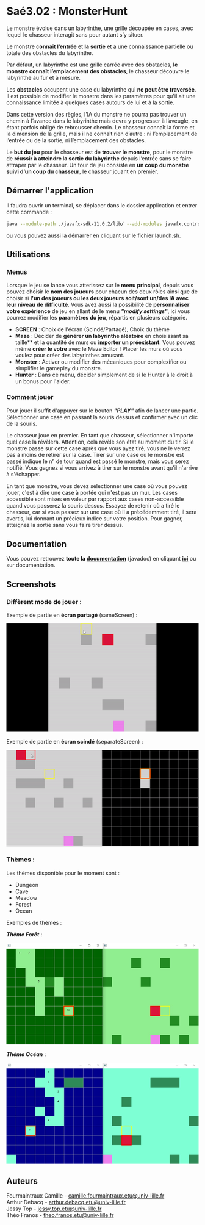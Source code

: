 # Saé3.02 : MonsterHunt

Le monstre évolue dans un labyrinthe, une grille découpée en cases, avec lequel le chasseur interagit sans pour autant s’y situer.

Le monstre **connaît l’entrée** et **la sortie** et a une connaissance partielle ou totale des obstacles du labyrinthe.

Par défaut, un labyrinthe est une grille carrée avec des obstacles, **le monstre connaît l’emplacement des obstacles**, le chasseur découvre le labyrinthe au fur et à mesure.

Les **obstacles** occupent une case du labyrinthe qui **ne peut être traversée**. Il est possible de modifier le monstre dans les paramètres pour qu'il ait une connaissance limitée à quelques cases autours de lui et à la sortie.

Dans cette version des règles, l'IA du monstre ne pourra pas trouver un chemin à l’avance dans le labyrinthe mais devra y progresser à l’aveugle, en étant parfois obligé de rebrousser chemin. Le chasseur connaît la forme et la dimension de la grille, mais il ne connaît rien d’autre : ni l’emplacement de l’entrée ou de la sortie, ni l’emplacement des obstacles.

Le **but du jeu** pour le chasseur est de **trouver le monstre**, pour le monstre de **réussir à atteindre la sortie du labyrinthe** depuis l’entrée sans se faire attraper par le chasseur. Un tour de jeu consiste en **un coup du monstre suivi d’un coup du chasseur**, le chasseur jouant en premier.

## Démarrer l'application

Il faudra ouvrir un terminal, se déplacer dans le dossier application et entrer cette commande :

```bash
java --module-path ./javafx-sdk-11.0.2/lib/ --add-modules javafx.controls,javafx.fxml -jar MonsterHunt.jar
```

ou vous pouvez aussi la démarrer en cliquant sur le fichier launch.sh.

## Utilisations

### **Menus**

Lorsque le jeu se lance vous atterissez sur le **menu principal**, depuis vous pouvez choisir le **nom des joueurs** pour chacun des deux rôles ainsi que de choisir si **l'un des joueurs ou les deux joueurs soit/sont un/des IA avec leur niveau de difficulté**. Vous avez aussi la possibilité de **personnaliser votre expérience** de jeu en allant de le menu ***"modify settings"***, ici vous pourrez modifier les **paramètres du jeu**, répartis en plusieurs catégorie.
- **SCREEN** : Choix de l'écran (Scindé/Partagé), Choix du thème
- **Maze** : Décider de **générer un labyrinthe aléatoire** en choisissant sa taille** et la quantité de murs ou **importer un préexistant**. Vous pouvez même **créer le votre** avec le Maze Editor ! Placer les murs où vous voulez pour créer des labyrinthes amusant.
- **Monster** : Activer ou modifier des mécaniques pour complexifier ou simplifier le gameplay du monstre.
- **Hunter** : Dans ce menu, décider simplement de si le Hunter à le droit à un bonus pour l'aider.

### **Comment jouer**

Pour jouer il suffit d'appuyer sur le bouton ***"PLAY"*** afin de lancer une partie.
Sélectionner une case en passant la souris dessus et confirmer avec un clic de la souris.

Le chasseur joue en premier. En tant que chasseur, sélectionner n'importe quel case la révèlera. Attention, cela révèle son état au moment du tir. Si le monstre passe sur cette case après que vous ayez tiré, vous ne le verrez pas à moins de retirer sur la case. Tirer sur une case où le monstre est passé indique le n° de tour quand est passé le monstre, mais vous serez notifié.
Vous gagnez si vous arrivez à tirer sur le monstre avant qu'il n'arrive à s'échapper.

En tant que monstre, vous devez sélectionner une case où vous pouvez jouer, c'est à dire une case à portée qui n'est pas un mur. Les cases accessible sont mises en valeur par rapport aux cases non-accessible quand vous passerez la souris dessus.
Essayez de retenir où a tiré le chasseur, car si vous passez sur une case où il a précédemment tiré, il sera avertis, lui donnant un précieux indice sur votre position.
Pour gagner, atteignez la sortie sans vous faire tirer dessus.


## Documentation

Vous pouvez retrouvez **toute la [documentation](doc/index.html)** (javadoc) en cliquant **[ici](doc/index.html)** ou sur documentation.

## Screenshots

### Diffèrent mode de jouer :

Exemple de partie en **écran partagé** (sameScreen) : 

![Partie de MonsterHunt en écran partagé](res/sameScreenExample.gif)


Exemple de partie en **écran scindé** (separateScreen) :

![Partie de MonsterHunt en écran scindé](res/separateScreenExample.gif)

### Thèmes :

Les thèmes disponible pour le moment sont :

- Dungeon
- Cave
- Meadow
- Forest
- Ocean

Exemples de thèmes :

***Thème Forêt*** : 

![Partie de MonsterHunt avec le thème forêt](res/forestTheme.jpg)

***Thème Océan*** :

![Partie de MonsterHunt avec le thème océan](res/oceanTheme.jpg)


## Auteurs

Fourmaintraux Camille - camille.fourmaintraux.etu@univ-lille.fr  
Arthur Debacq - arthur.debacq.etu@univ-lille.fr  
Jessy Top - jessy.top.etu@univ-lille.fr  
Théo Franos - theo.franos.etu@univ-lille.fr  
